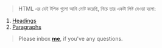 > HTML এর যেই টপিক গুলো আমি নোট করেছি, নিচে তার একটা লিষ্ট দেওয়া হলো:


1. [Headings](https://github.com/sdshoriot/HTML/blob/master/Headings.md)
2. [Paragraphs](https://github.com/sdshoriot/HTML/blob/master/Paragraphs.md)


> Please inbox **[me](https://www.facebook.com/shoriot)**, if you've any questions.